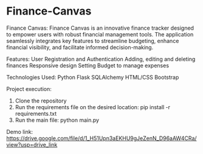 # Finance-Canvas
Finance Canvas:
Finance Canvas is an innovative finance tracker designed to empower users with robust financial management tools. The application seamlessly integrates key features to streamline budgeting, enhance financial visibility, and facilitate informed decision-making.

Features:
User Registration and Authentication
Adding, editing and deleting finances
Responsive design
Setting Budget to manage expenses

Technologies Used:
Python
Flask
SQLAlchemy
HTML/CSS
Bootstrap


Project execution:
1. Clone the repository
2. Run the requirements file on the desired location: pip install -r requirements.txt
3. Run the main file:  python main.py

Demo link: https://drive.google.com/file/d/1_H51Upn3aEKHU9gJeZenN_D96aAW4CRa/view?usp=drive_link

